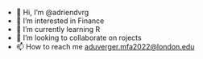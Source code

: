 - 👋 Hi, I’m @adriendvrg
- 👀 I’m interested in Finance
- 🌱 I’m currently learning R
- 💞️ I’m looking to collaborate on rojects
- 📫 How to reach me aduverger.mfa2022@london.edu

<!---
adriendvrg/adriendvrg is a ✨ special ✨ repository because its `README.md` (this file) appears on your GitHub profile.
You can click the Preview link to take a look at your changes.
--->
